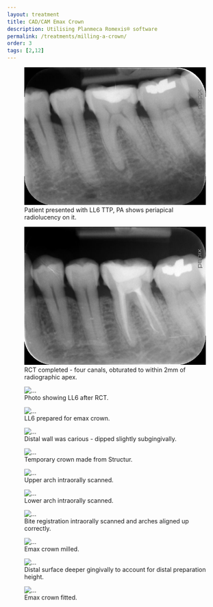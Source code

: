```yaml
---
layout: treatment
title: CAD/CAM Emax Crown
description: Utilising Planmeca Romexis® software
permalink: /treatments/milling-a-crown/
order: 3
tags: [2,12]
---
```


<div class="row">
  <div class="col-md-6">
    <figure class="figure">
      <img src="/images/cadcam/rct1.jpg" class="figure-img img-fluid rounded" alt="...">
      <figcaption class="figure-caption text-center">Patient presented with LL6 TTP, PA shows periapical radiolucency on it.</figcaption>
    </figure>

  </div>

  <div class="col-md-6">
    <figure class="figure">
      <img src="/images/cadcam/rct2.jpg" class="figure-img img-fluid rounded" alt="...">
      <figcaption class="figure-caption text-center">RCT completed - four canals, obturated to within 2mm of radiographic apex.</figcaption>
    </figure>

  </div>

</div>


<div class="row">
  <div class="col-md-6">
    <figure class="figure">
      <img src="/images/cadcam/pre.jpg" class="figure-img img-fluid rounded" alt="...">
      <figcaption class="figure-caption text-center">Photo showing LL6 after RCT.</figcaption>
    </figure>

  </div>

  <div class="col-md-6">
    <figure class="figure">
      <img src="/images/cadcam/prep.jpg" class="figure-img img-fluid rounded" alt="...">
      <figcaption class="figure-caption text-center">LL6 prepared for emax crown.</figcaption>
    </figure>

  </div>

</div>


<div class="row">
  <div class="col-md-6">
    <figure class="figure">
      <img src="/images/cadcam/prep2.jpg" class="figure-img img-fluid rounded" alt="...">
      <figcaption class="figure-caption text-center"> Distal wall was carious - dipped slightly subgingivally.</figcaption>
    </figure>

  </div>

  <div class="col-md-6">
    <figure class="figure">
      <img src="/images/cadcam/temp.jpg" class="figure-img img-fluid rounded" alt="...">
      <figcaption class="figure-caption text-center"> Temporary crown made from Structur.</figcaption>
    </figure>

  </div>

</div>


<div class="row">
  <div class="col-md-6">
    <figure class="figure">
      <img src="/images/cadcam/upper.jpg" class="figure-img img-fluid rounded" alt="...">
      <figcaption class="figure-caption text-center">Upper arch intraorally scanned.</figcaption>
    </figure>

  </div>

  <div class="col-md-6">
    <figure class="figure">
      <img src="/images/cadcam/lower.jpg" class="figure-img img-fluid rounded" alt="...">
      <figcaption class="figure-caption text-center">Lower arch intraorally scanned.</figcaption>
    </figure>

  </div>

</div>


<div class="row">
  <div class="col-md-6">
    <figure class="figure">
      <img src="/images/cadcam/bite.jpg" class="figure-img img-fluid rounded" alt="...">
      <figcaption class="figure-caption text-center">Bite registration intraorally scanned and arches aligned up correctly.</figcaption>
    </figure>

  </div>

  <div class="col-md-6">
    <figure class="figure">
      <img src="/images/cadcam/mill.jpg" class="figure-img img-fluid rounded" alt="...">
      <figcaption class="figure-caption text-center">Emax crown milled.</figcaption>
    </figure>

  </div>

</div>


<div class="row">
  <div class="col-md-6">
    <figure class="figure">
      <img src="/images/cadcam/mill1.jpg" class="figure-img img-fluid rounded" alt="...">
      <figcaption class="figure-caption text-center">Distal surface deeper gingivally to account for distal preparation height.</figcaption>
    </figure>

  </div>

  <div class="col-md-6">
    <figure class="figure">
      <img src="/images/cadcam/post.jpg" class="figure-img img-fluid rounded" alt="...">
      <figcaption class="figure-caption text-center">Emax crown fitted.</figcaption>
    </figure>

  </div>

</div>
